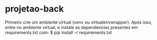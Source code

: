 # projetao-back

Primeiro crie um ambiente virtual (venv ou virtualenvwrapper).
Após isso, entre no ambiente virtual, e instale as dependencias presentes em requirements.txt com:
 $ pip install -r requirements.txt
